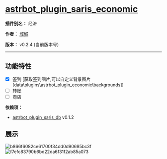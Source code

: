 
# [astrbot_plugin_saris_economic](https://github.com/chengcheng0325/astrbot_plugin_saris_economic/tree/master)

**插件别名：** 经济

**作者：** [城城](https://github.com/chengcheng0325)

**版本：** v0.2.4 (当前版本号)

---

## 功能特性

 - [x] 签到 [获取签到图片,可以自定义背景图片[data\plugins\astrbot_plugin_economic\backgrounds]]
 - [ ] 转账
 - [ ] 商店

**依赖项：**

*  [astrbot_plugin_saris_db](https://github.com/chengcheng0325/astrbot_plugin_saris_db) v0.1.2

## 展示

![b866f6082ce61700f34dd0d90695bc3f](https://github.com/user-attachments/assets/48889f42-cc2e-4eb9-b91a-884e21fac35e)
![f7efc83790b6bd22da6f31f2ab85a073](https://github.com/user-attachments/assets/403285d6-68a8-4229-9497-6694caa26959)
